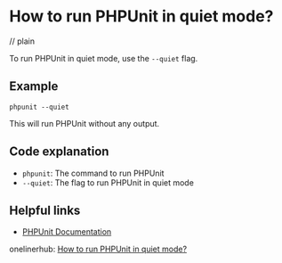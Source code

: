 # How to run PHPUnit in quiet mode?
// plain

To run PHPUnit in quiet mode, use the `--quiet` flag.

## Example

```
phpunit --quiet
```

This will run PHPUnit without any output.

## Code explanation

- `phpunit`: The command to run PHPUnit
- `--quiet`: The flag to run PHPUnit in quiet mode

## Helpful links
- [PHPUnit Documentation](https://phpunit.readthedocs.io/en/9.2/)

onelinerhub: [How to run PHPUnit in quiet mode?](https://onelinerhub.com/phpunit/how-to-run-phpunit-in-quiet-mode)